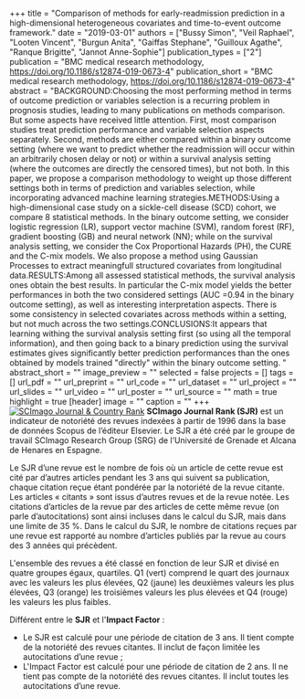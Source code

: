 +++
title = "Comparison of methods for early-readmission prediction in a high-dimensional heterogeneous covariates and time-to-event outcome framework."
date = "2019-03-01"
authors = ["Bussy Simon", "Veil Raphael", "Looten Vincent", "Burgun Anita", "Gaiffas Stephane", "Guilloux Agathe", "Ranque Brigitte", "Jannot Anne-Sophie"]
publication_types = ["2"]
publication = "BMC medical research methodology, https://doi.org/10.1186/s12874-019-0673-4"
publication_short = "BMC medical research methodology, https://doi.org/10.1186/s12874-019-0673-4"
abstract = "BACKGROUND:Choosing the most performing method in terms of outcome prediction or variables selection is a recurring problem in prognosis studies, leading to many publications on methods comparison. But some aspects have received little attention. First, most comparison studies treat prediction performance and variable selection aspects separately. Second, methods are either compared within a binary outcome setting (where we want to predict whether the readmission will occur within an arbitrarily chosen delay or not) or within a survival analysis setting (where the outcomes are directly the censored times), but not both. In this paper, we propose a comparison methodology to weight up those different settings both in terms of prediction and variables selection, while incorporating advanced machine learning strategies.METHODS:Using a high-dimensional case study on a sickle-cell disease (SCD) cohort, we compare 8 statistical methods. In the binary outcome setting, we consider logistic regression (LR), support vector machine (SVM), random forest (RF), gradient boosting (GB) and neural network (NN); while on the survival analysis setting, we consider the Cox Proportional Hazards (PH), the CURE and the C-mix models. We also propose a method using Gaussian Processes to extract meaningfull structured covariates from longitudinal data.RESULTS:Among all assessed statistical methods, the survival analysis ones obtain the best results. In particular the C-mix model yields the better performances in both the two considered settings (AUC =0.94 in the binary outcome setting), as well as interesting interpretation aspects. There is some consistency in selected covariates across methods within a setting, but not much across the two settings.CONCLUSIONS:It appears that learning withing the survival analysis setting first (so using all the temporal information), and then going back to a binary prediction using the survival estimates gives significantly better prediction performances than the ones obtained by models trained &quot;directly&quot; within the binary outcome setting. "
abstract_short = ""
image_preview = ""
selected = false
projects = []
tags = []
url_pdf = ""
url_preprint = ""
url_code = ""
url_dataset = ""
url_project = ""
url_slides = ""
url_video = ""
url_poster = ""
url_source = ""
math = true
highlight = true
[header]
image = ""
caption = ""
+++
<a href="https://www.scimagojr.com/journalsearch.php?q=28110&amp;tip=sid&amp;exact=no" title="SCImago Journal &amp; Country Rank"><img border="0" src="https://www.scimagojr.com/journal_img.php?id=28110" alt="SCImago Journal &amp; Country Rank"  /></a>
**SCImago Journal Rank (SJR)** est un indicateur de notoriété des revues indexées à partir de 1996 dans la base de données Scopus de l’éditeur Elsevier. Le SJR a été créé par le groupe de travail SCImago Research Group (SRG) de l’Université de Grenade et Alcana de Henares en Espagne.  
  
Le SJR d’une revue est le nombre de fois où un article de cette revue est cité par d’autres articles pendant les 3 ans qui suivent sa publication, chaque citation reçue étant pondérée par la notoriété de la revue citante. Les articles « citants » sont issus d’autres revues et de la revue notée. Les citations d’articles de la revue par des articles de cette même revue (on parle d’autocitations) sont ainsi incluses dans le calcul du SJR, mais dans une limite de 35 %. Dans le calcul du SJR, le nombre de citations reçues par une revue est rapporté au nombre d’articles publiés par la revue au cours des 3 années qui précèdent.  
  
L'ensemble des revues a été classé en fonction de leur SJR et divisé en quatre groupes égaux, quartiles. Q1 (vert) comprend le quart des journaux avec les valeurs les plus élevées, Q2 (jaune) les deuxièmes valeurs les plus élevées, Q3 (orange) les troisièmes valeurs les plus élevées et Q4 (rouge) les valeurs les plus faibles.  
  
Différent entre le **SJR** et l'**Impact Factor** :  
- Le SJR est calculé pour une période de citation de 3 ans. Il tient compte de la notoriété des revues citantes. Il inclut de façon limitée les autocitations d’une revue ;  
- L'Impact Factor est calculé pour une période de citation de 2 ans. Il ne tient pas compte de la notoriété des revues citantes. Il inclut toutes les autocitations d’une revue.
